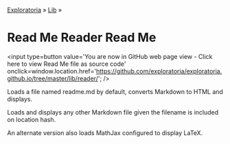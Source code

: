 [Exploratoria]( http://exploratoria.github.io ) &raquo; [Lib]( http://exploratoria.github.io/lib/ ) &raquo;

Read Me Reader Read Me
====

<span style=display:none; >[You are now in GitHub source code view - Click here to view Read Me file as a web page]( http://exploratoria.github.io/lib/reader/index.html "View file as a web page." ) </span>
<input type=button value='You are now in GitHub web page view - Click here to view Read Me file as source code' onclick=window.location.href='https://github.com/exploratoria/exploratoria.github.io/tree/master/lib/reader/'; />


Loads a file named readme.md by default, converts Markdown to HTML and displays.

Loads and displays any other Markdown file given the filename is included on location hash.

An alternate version also loads MathJax configured to display LaTeX.
